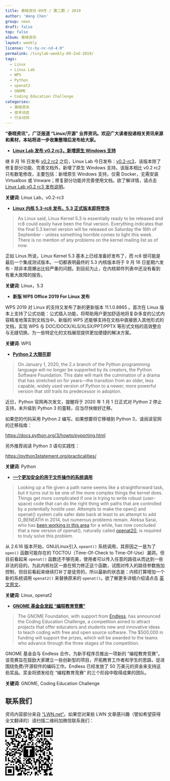 ```yaml
---
title: 泰晓资讯·09月 / 第二期 / 2019
author: 'Wang Chen'
group: news
draft: false
top: false
album: 泰晓资讯
layout: weekly
license: "cc-by-nc-nd-4.0"
permalink: /tinylab-weekly-09-2nd-2019/
tags:
  - Linux
  - Linux Lab
  - WPS
  - Python
  - openat2
  - GNOME
  - Coding Education Challenge
categories:
  - 泰晓资讯
  - 技术动态
  - 行业动向
---
```


**“泰晓资讯”，广泛报道 “Linux/开源” 业界资讯。欢迎广大读者投递相关资讯来源和素材，本站将进一步收集整理后发布给大家。**

- [**Linux Lab 发布 v0.2 rc3，新增原生 Windows 支持**](http://tinylab.org/linux-lab-v0.2-rc3)

继 8 月 16 日发布 [v0.2 rc2](https://gitee.com/tinylab/linux-lab/tree/v0.2-rc2/) 之后，Linux Lab 今日发布：[v0.2-rc3](https://gitee.com/tinylab/linux-lab/tree/v0.2-rc3/)，该版本除了修复部分功能、完善文档外，新增了原生 Windows 支持。该版本相比 v0.2 rc2 只有数笔修改，主要包括：新增原生 Windows 支持，仅需 Docker，无需安装 Virtualbox 或 Vmware；修复部分功能并完善使用文档。欲了解详情，请点击 [Linux Lab v0.2 rc3 发布说明](http://tinylab.org/linux-lab-v0.2-rc3)。

**关键词**: Linux Lab，v0.2-rc3

- [**Linux 内核 5.3-rc8 发布，5.3 正式版本即将登场**](https://linuxreviews.org/Linux_Kernel_5.3_rc8_is_released_and_5.3_final_is_coming_soon)

> As Linux said, Linux Kernel 5.3 is essentially ready to be released and rc8 could easily have been the final version. Everything indicates that the final 5.3 kernel version will be released on Saturday the 16th of September - unless something horrible comes to light this week. There is no mention of any problems on the kernel mailing list as of now.

正如 Linus 所说，Linux Kernel 5.3 基本上已经准备好发布了，而 rc8 很可能是最后一个集成测试版本。一切都表明最终的 5.3 内核版本将于 9 月 16 日星期六发布 - 除非本周爆出比较严重的问题。到目前为止，在内核邮件列表中还没有看到有重大故障的报告。

**关键词**: Linux，5.3

- **新版 WPS Office 2019 For Linux 发布**

WPS 2019 对 Linux 的支持又发布了新的更新版本 11.1.0.8865 。首次在 Linux 版本上支持了公式功能：公式插入功能，将帮助用户更加舒适地将复杂多变的公式内容精准地落实到文档当中。新版的 WPS 还能够支持在文档中直接嵌入其他形式的文档，实现 WPS 与 DOC/DOCX/XLS/XLSX/PPT/PPTX 等形式文档的高效整合与无缝切换。为一些特定化的文档展现提供更加便捷的解决方案。

**关键词**: WPS

- [**Python 2 大限在即**](https://www.infoworld.com/article/3365221/python-2-end-of-life-how-to-survive-the-end-of-python-2.html)

> On January 1, 2020, the 2.x branch of the Python programming language will no longer be supported by its creators, the Python Software Foundation. This date will mark the culmination of a drama that has stretched on for years—the transition from an older, less capable, widely used version of Python to a newer, more powerful version that still trails its predecessor in adoption.

近日，Python 官网再次发文，提醒将于 2020 年 1 月 1 日正式对 Python 2 停止支持，未升级到 Python 3 的童鞋，应当尽快做好迁移。

如果您的代码采用 Python 2 编写。如果想要将它移植到 Python 3，请阅读官网的迁移指南：

https://docs.python.org/3/howto/pyporting.html

另外推荐阅读 Python 3 语句实践性：

https://python3statement.org/practicalities/

**关键词**: Python

- [**一个更加安全的用于文件操作的系统调用**](https://lwn.net/Articles/796868/)

> Looking up a file given a path name seems like a straightforward task, but it turns out to be one of the more complex things the kernel does. Things get more complicated if one is trying to write robust (user-space) code that can do the right thing with paths that are controlled by a potentially hostile user. Attempts to make the open() and openat() system calls safer date back at least to an attempt to add O_BENEATH in 2014, but numerous problems remain. Aleksa Sarai, who has [been working in this area](https://lwn.net/Articles/767547/) for a while, has now concluded that a new version of openat(), naturally called [openat2()](https://lwn.net/ml/linux-kernel/20190820033406.29796-1-cyphar@cyphar.com/), is required to truly solve this problem.

从 2.6.16 版本开始，GNU/Linux引入 `opeant()` 系统调用，其原因之一是为了 `open()` 函数可能存在的 TOCTOU（Time-Of-Check to Time-Of-Use）漏洞，但目前看起来 `openat()` 函数还不够完美，使用者可以传入任意的路径从而达到一些非法的目的。为此内核社区一直在努力修正这个函数，试图对传入的路径参数施加控制，但目前看起来继续打补丁是徒劳的，所以最新的状态是：内核打算增加一个新的系统调用 `openat2()` 来替换原来的 `openat()`。欲了解更多详细介绍请点击 [英文原文](https://lwn.net/Articles/796868/)。

**关键词**: Linux, openat2

- [**GNOME 基金会发起 “编程教育竞赛”**](https://www.gnome.org/news/2019/08/gnome-foundation-launches-coding-education-challenge/)

> The GNOME Foundation, with support from [Endless](https://endlessnetwork.com/), has announced the Coding Education Challenge, a competition aimed to attract projects that offer educators and students new and innovative ideas to teach coding with free and open source software. The $500,000 in funding will support the prizes, which will be awarded to the teams who advance through the three stages of the competition. 

GNOME 基金会与 Endless 合作，为新手程序员推出一项新的 “编程教育竞赛”。该竞赛旨在鼓励大家建立一些创新型的项目，开拓教育工作者和学生的思路，促进围绕免费/开源软件的编码工作。Endless 已经发放了 50 万美元的资金来支持这些奖品。奖金将颁发给在 “编程教育竞赛” 的三个阶段中取得成果的团队。

**关键词**: GNOME, Coding Education Challenge

## 联系我们

资讯内容部分来自 [“LWN.net“](https://lwn.net/)。如果您对某些 LWN 文章感兴趣（譬如希望获得全文翻译的）请扫描二维码加微信联系我们：

![tinylab wechat](/images/wechat/tinylab.jpg)

